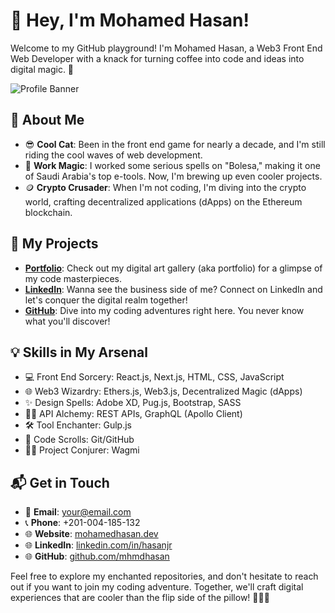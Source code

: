 # 👋 Hey, I'm Mohamed Hasan!

Welcome to my GitHub playground! I'm Mohamed Hasan, a Web3 Front End Web Developer with a knack for turning coffee into code and ideas into digital magic. 🚀

![Profile Banner](https://giphy.com/gifs/SappySealsCommunity-seal-seals-sappy-VXYi0xaW6lmPWcJOqm)

## 🌟 About Me

- 😎 **Cool Cat**: Been in the front end game for nearly a decade, and I'm still riding the cool waves of web development.
- 💼 **Work Magic**: I worked some serious spells on "Bolesa," making it one of Saudi Arabia's top e-tools. Now, I'm brewing up even cooler projects.
- 🪙 **Crypto Crusader**: When I'm not coding, I'm diving into the crypto world, crafting decentralized applications (dApps) on the Ethereum blockchain.

## 🚀 My Projects

- **[Portfolio](https://www.mohamedhasan.dev)**: Check out my digital art gallery (aka portfolio) for a glimpse of my code masterpieces.
- **[LinkedIn](https://linkedin.com/in/hasanjr)**: Wanna see the business side of me? Connect on LinkedIn and let's conquer the digital realm together!
- **[GitHub](https://github.com/mhmdhasan)**: Dive into my coding adventures right here. You never know what you'll discover!

## 💡 Skills in My Arsenal

- 💻 Front End Sorcery: React.js, Next.js, HTML, CSS, JavaScript
- 🌐 Web3 Wizardry: Ethers.js, Web3.js, Decentralized Magic (dApps)
- ✨ Design Spells: Adobe XD, Pug.js, Bootstrap, SASS
- 🧙‍♂️ API Alchemy: REST APIs, GraphQL (Apollo Client)
- 🛠️ Tool Enchanter: Gulp.js
- 📜 Code Scrolls: Git/GitHub
- 🧝‍♂️ Project Conjurer: Wagmi

## 📬 Get in Touch

- 📧 **Email**: [your@email.com](mailto:your@email.com)
- 📞 **Phone**: +201-004-185-132
- 🌐 **Website**: [mohamedhasan.dev](https://www.mohamedhasan.dev)
- 🌐 **LinkedIn**: [linkedin.com/in/hasanjr](https://linkedin.com/in/hasanjr)
- 🌐 **GitHub**: [github.com/mhmdhasan](https://github.com/mhmdhasan)

Feel free to explore my enchanted repositories, and don't hesitate to reach out if you want to join my coding adventure. Together, we'll craft digital experiences that are cooler than the flip side of the pillow! 🌟😎🚀
